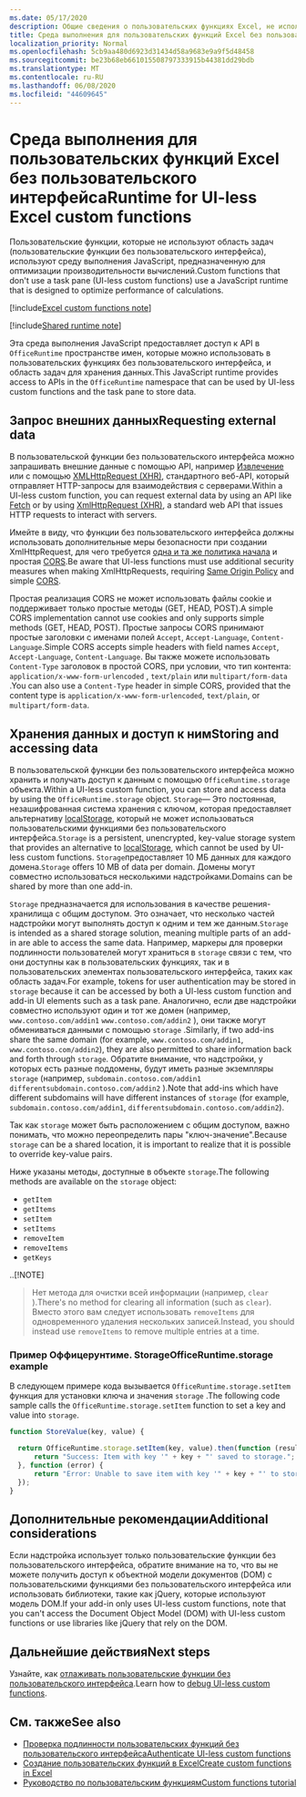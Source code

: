 ```yaml
---
ms.date: 05/17/2020
description: Общие сведения о пользовательских функциях Excel, не использующих область задач и определенную среду выполнения JavaScript.
title: Среда выполнения для пользовательских функций Excel без пользовательского интерфейса
localization_priority: Normal
ms.openlocfilehash: 5cb9aa480d6923d31434d58a9683e9a9f5d48458
ms.sourcegitcommit: be23b68eb661015508797333915b44381dd29bdb
ms.translationtype: MT
ms.contentlocale: ru-RU
ms.lasthandoff: 06/08/2020
ms.locfileid: "44609645"
---
```

# <a name="runtime-for-ui-less-excel-custom-functions"></a><span data-ttu-id="18897-103">Среда выполнения для пользовательских функций Excel без пользовательского интерфейса</span><span class="sxs-lookup"><span data-stu-id="18897-103">Runtime for UI-less Excel custom functions</span></span>

<span data-ttu-id="18897-104">Пользовательские функции, которые не используют область задач (пользовательские функции без пользовательского интерфейса), используют среду выполнения JavaScript, предназначенную для оптимизации производительности вычислений.</span><span class="sxs-lookup"><span data-stu-id="18897-104">Custom functions that don't use a task pane (UI-less custom functions) use a JavaScript runtime that is designed to optimize performance of calculations.</span></span>

[!include[Excel custom functions note](../includes/excel-custom-functions-note.md)]

[!include[Shared runtime note](../includes/shared-runtime-note.md)]

<span data-ttu-id="18897-105">Эта среда выполнения JavaScript предоставляет доступ к API в `OfficeRuntime` пространстве имен, которые можно использовать в пользовательских функциях без пользовательского интерфейса, и область задач для хранения данных.</span><span class="sxs-lookup"><span data-stu-id="18897-105">This JavaScript runtime provides access to APIs in the `OfficeRuntime` namespace that can be used by UI-less custom functions and the task pane to store data.</span></span>

## <a name="requesting-external-data"></a><span data-ttu-id="18897-106">Запрос внешних данных</span><span class="sxs-lookup"><span data-stu-id="18897-106">Requesting external data</span></span>

<span data-ttu-id="18897-107">В пользовательской функции без пользовательского интерфейса можно запрашивать внешние данные с помощью API, например [Извлечение](https://developer.mozilla.org/en-US/docs/Web/API/Fetch_API) или с помощью [XMLHttpRequest (XHR)](https://developer.mozilla.org/en-US/docs/Web/API/XMLHttpRequest), стандартного веб-API, который отправляет HTTP-запросы для взаимодействия с серверами.</span><span class="sxs-lookup"><span data-stu-id="18897-107">Within a UI-less custom function, you can request external data by using an API like [Fetch](https://developer.mozilla.org/en-US/docs/Web/API/Fetch_API) or by using [XmlHttpRequest (XHR)](https://developer.mozilla.org/en-US/docs/Web/API/XMLHttpRequest), a standard web API that issues HTTP requests to interact with servers.</span></span>

<span data-ttu-id="18897-108">Имейте в виду, что функции без пользовательского интерфейса должны использовать дополнительные меры безопасности при создании XmlHttpRequest, для чего требуется [одна и та же политика начала](https://developer.mozilla.org/en-US/docs/Web/Security/Same-origin_policy) и простая [CORS](https://www.w3.org/TR/cors/).</span><span class="sxs-lookup"><span data-stu-id="18897-108">Be aware that UI-less functions must use additional security measures when making XmlHttpRequests, requiring [Same Origin Policy](https://developer.mozilla.org/en-US/docs/Web/Security/Same-origin_policy) and simple [CORS](https://www.w3.org/TR/cors/).</span></span>

<span data-ttu-id="18897-109">Простая реализация CORS не может использовать файлы cookie и поддерживает только простые методы (GET, HEAD, POST).</span><span class="sxs-lookup"><span data-stu-id="18897-109">A simple CORS implementation cannot use cookies and only supports simple methods (GET, HEAD, POST).</span></span> <span data-ttu-id="18897-110">Простые запросы CORS принимают простые заголовки с именами полей `Accept`, `Accept-Language`, `Content-Language`.</span><span class="sxs-lookup"><span data-stu-id="18897-110">Simple CORS accepts simple headers with field names `Accept`, `Accept-Language`, `Content-Language`.</span></span> <span data-ttu-id="18897-111">Вы также можете использовать `Content-Type` заголовок в простой CORS, при условии, что тип контента: `application/x-www-form-urlencoded` , `text/plain` или `multipart/form-data` .</span><span class="sxs-lookup"><span data-stu-id="18897-111">You can also use a `Content-Type` header in simple CORS, provided that the content type is `application/x-www-form-urlencoded`, `text/plain`, or `multipart/form-data`.</span></span>

## <a name="storing-and-accessing-data"></a><span data-ttu-id="18897-112">Хранения данных и доступ к ним</span><span class="sxs-lookup"><span data-stu-id="18897-112">Storing and accessing data</span></span>

<span data-ttu-id="18897-113">В пользовательской функции без пользовательского интерфейса можно хранить и получать доступ к данным с помощью `OfficeRuntime.storage` объекта.</span><span class="sxs-lookup"><span data-stu-id="18897-113">Within a UI-less custom function, you can store and access data by using the `OfficeRuntime.storage` object.</span></span> <span data-ttu-id="18897-114">`Storage`— Это постоянная, незашифрованная система хранения с ключом, которая предоставляет альтернативу [localStorage](https://developer.mozilla.org/en-US/docs/Web/API/Window/localStorage), который не может использоваться пользовательскими функциями без пользовательского интерфейса.</span><span class="sxs-lookup"><span data-stu-id="18897-114">`Storage` is a persistent, unencrypted, key-value storage system that provides an alternative to [localStorage](https://developer.mozilla.org/en-US/docs/Web/API/Window/localStorage), which cannot be used by UI-less custom functions.</span></span> <span data-ttu-id="18897-115">`Storage`предоставляет 10 МБ данных для каждого домена.</span><span class="sxs-lookup"><span data-stu-id="18897-115">`Storage` offers 10 MB of data per domain.</span></span> <span data-ttu-id="18897-116">Домены могут совместно использоваться несколькими надстройками.</span><span class="sxs-lookup"><span data-stu-id="18897-116">Domains can be shared by more than one add-in.</span></span>

<span data-ttu-id="18897-117">`Storage` предназначается для использования в качестве решения-хранилища с общим доступом. Это означает, что несколько частей надстройки могут выполнять доступ к одним и тем же данным.</span><span class="sxs-lookup"><span data-stu-id="18897-117">`Storage` is intended as a shared storage solution, meaning multiple parts of an add-in are able to access the same data.</span></span> <span data-ttu-id="18897-118">Например, маркеры для проверки подлинности пользователей могут храниться в `storage` связи с тем, что они доступны как в пользовательских функциях, так и в пользовательских элементах пользовательского интерфейса, таких как область задач.</span><span class="sxs-lookup"><span data-stu-id="18897-118">For example, tokens for user authentication may be stored in `storage` because it can be accessed by both a UI-less custom function and add-in UI elements such as a task pane.</span></span> <span data-ttu-id="18897-119">Аналогично, если две надстройки совместно используют один и тот же домен (например, `www.contoso.com/addin1` `www.contoso.com/addin2` ), они также могут обмениваться данными с помощью `storage` .</span><span class="sxs-lookup"><span data-stu-id="18897-119">Similarly, if two add-ins share the same domain (for example, `www.contoso.com/addin1`, `www.contoso.com/addin2`), they are also permitted to share information back and forth through `storage`.</span></span> <span data-ttu-id="18897-120">Обратите внимание, что надстройки, у которых есть разные поддомены, будут иметь разные экземпляры `storage` (например, `subdomain.contoso.com/addin1` `differentsubdomain.contoso.com/addin2` ).</span><span class="sxs-lookup"><span data-stu-id="18897-120">Note that add-ins which have different subdomains will have different instances of `storage` (for example, `subdomain.contoso.com/addin1`, `differentsubdomain.contoso.com/addin2`).</span></span>

<span data-ttu-id="18897-121">Так как `storage` может быть расположением с общим доступом, важно понимать, что можно переопределить пары "ключ-значение".</span><span class="sxs-lookup"><span data-stu-id="18897-121">Because `storage` can be a shared location, it is important to realize that it is possible to override key-value pairs.</span></span>

<span data-ttu-id="18897-122">Ниже указаны методы, доступные в объекте `storage`.</span><span class="sxs-lookup"><span data-stu-id="18897-122">The following methods are available on the `storage` object:</span></span>

 - `getItem`
 - `getItems`
 - `setItem`
 - `setItems`
 - `removeItem`
 - `removeItems`
 - `getKeys`

<span data-ttu-id="18897-123">.</span><span class="sxs-lookup"><span data-stu-id="18897-123">.</span></span>[!NOTE]
> <span data-ttu-id="18897-124">Нет метода для очистки всей информации (например, `clear` ).</span><span class="sxs-lookup"><span data-stu-id="18897-124">There's no method for clearing all information (such as `clear`).</span></span> <span data-ttu-id="18897-125">Вместо этого вам следует использовать `removeItems` для одновременного удаления нескольких записей.</span><span class="sxs-lookup"><span data-stu-id="18897-125">Instead, you should instead use `removeItems` to remove multiple entries at a time.</span></span>

### <a name="officeruntimestorage-example"></a><span data-ttu-id="18897-126">Пример Оффицерунтиме. Storage</span><span class="sxs-lookup"><span data-stu-id="18897-126">OfficeRuntime.storage example</span></span>

<span data-ttu-id="18897-127">В следующем примере кода вызывается `OfficeRuntime.storage.setItem` функция для установки ключа и значения `storage` .</span><span class="sxs-lookup"><span data-stu-id="18897-127">The following code sample calls the `OfficeRuntime.storage.setItem` function to set a key and value into `storage`.</span></span>

```js
function StoreValue(key, value) {

  return OfficeRuntime.storage.setItem(key, value).then(function (result) {
      return "Success: Item with key '" + key + "' saved to storage.";
  }, function (error) {
      return "Error: Unable to save item with key '" + key + "' to storage. " + error;
  });
}
```

## <a name="additional-considerations"></a><span data-ttu-id="18897-128">Дополнительные рекомендации</span><span class="sxs-lookup"><span data-stu-id="18897-128">Additional considerations</span></span>

<span data-ttu-id="18897-129">Если надстройка использует только пользовательские функции без пользовательского интерфейса, обратите внимание на то, что вы не можете получить доступ к объектной модели документов (DOM) с пользовательскими функциями без пользовательского интерфейса или использовать библиотеки, такие как jQuery, которые используют модель DOM.</span><span class="sxs-lookup"><span data-stu-id="18897-129">If your add-in only uses UI-less custom functions, note that you can't access the Document Object Model (DOM) with UI-less custom functions or use libraries like jQuery that rely on the DOM.</span></span>

## <a name="next-steps"></a><span data-ttu-id="18897-130">Дальнейшие действия</span><span class="sxs-lookup"><span data-stu-id="18897-130">Next steps</span></span>
<span data-ttu-id="18897-131">Узнайте, как [отлаживать пользовательские функции без пользовательского интерфейса](custom-functions-debugging.md).</span><span class="sxs-lookup"><span data-stu-id="18897-131">Learn how to [debug UI-less custom functions](custom-functions-debugging.md).</span></span>

## <a name="see-also"></a><span data-ttu-id="18897-132">См. также</span><span class="sxs-lookup"><span data-stu-id="18897-132">See also</span></span>

* [<span data-ttu-id="18897-133">Проверка подлинности пользовательских функций без пользовательского интерфейса</span><span class="sxs-lookup"><span data-stu-id="18897-133">Authenticate UI-less custom functions</span></span>](custom-functions-authentication.md)
* [<span data-ttu-id="18897-134">Создание пользовательских функций в Excel</span><span class="sxs-lookup"><span data-stu-id="18897-134">Create custom functions in Excel</span></span>](custom-functions-overview.md)
* [<span data-ttu-id="18897-135">Руководство по пользовательским функциям</span><span class="sxs-lookup"><span data-stu-id="18897-135">Custom functions tutorial</span></span>](../tutorials/excel-tutorial-create-custom-functions.md)
